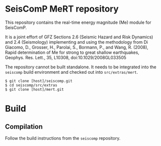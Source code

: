 # SeisComP MeRT repository

This repository contains the real-time energy magnitude (Me) module for SeisComP.

It is a joint effort of GFZ Sections 2.6 (Seismic Hazard and Risk Dynamics) and
2.4 (Seismology) implementing and using the methodology from Di Giacomo, D.,
Grosser, H., Parolai, S., Bormann, P., and Wang, R. (2008), Rapid determination
of Me for strong to great shallow earthquakes, Geophys. Res. Lett., 35, L10308,
doi:10.1029/2008GL033505

The repository cannot be built standalone. It needs to be integrated
into the `seiscomp` build environment and checked out into
`src/extras/mert`.

```
$ git clone [host]/seiscomp.git
$ cd seiscomp/src/extras
$ git clone [host]/mert.git
```

# Build

## Compilation

Follow the build instructions from the `seiscomp` repository.

